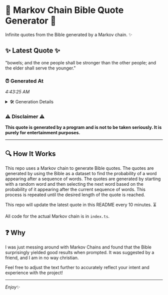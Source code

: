# 📖 Markov Chain Bible Quote Generator 📖

Infinite quotes from the Bible generated by a Markov chain. ✨

## ✨ Latest Quote ✨
"bowels; and the one people shall be stronger than the other people; and the elder shall serve the younger."

### ⏰ Generated At
*4:43:25 AM*

<details>
    <summary>🛠️ Generation Details</summary>
    <p>
        <strong>🌱 Seed:</strong> bowels;<br>
        <strong>🔄 Iterations:</strong> 18<br>
        <strong>📜 Context History:</strong><br>[ bowels; ]: and<br>[ bowels;, and ]: the<br>[ bowels;, and, the ]: one<br>[ bowels;, and, the, one ]: people<br>[ bowels;, and, the, one, people ]: shall<br>[ bowels;, and, the, one, people, shall ]: be<br>[ and, the, one, people, shall, be ]: stronger<br>[ the, one, people, shall, be, stronger ]: than<br>[ one, people, shall, be, stronger, than ]: the<br>[ people, shall, be, stronger, than, the ]: other<br>[ shall, be, stronger, than, the, other ]: people;<br>[ be, stronger, than, the, other, people; ]: and<br>[ stronger, than, the, other, people;, and ]: the<br>[ than, the, other, people;, and, the ]: elder<br>[ the, other, people;, and, the, elder ]: shall<br>[ other, people;, and, the, elder, shall ]: serve<br>[ people;, and, the, elder, shall, serve ]: the<br>[ and, the, elder, shall, serve, the ]: younger.<br>
    </p>
</details>

### ⚠️ Disclaimer ⚠️
**This quote is generated by a program and is not to be taken seriously. It is purely for entertainment purposes.**

---

## 🔍 How It Works

This repo uses a Markov chain to generate Bible quotes. The quotes are generated by using the Bible as a dataset to find the probability of a word appearing after a sequence of words. The quotes are generated by starting with a random word and then selecting the next word based on the probability of it appearing after the current sequence of words. This process is repeated until the desired length of the quote is reached.

This repo will update the latest quote in this README every 10 minutes. ⏳

All code for the actual Markov chain is in `index.ts`.

## ❓ Why

I was just messing around with Markov Chains and found that the Bible surprisingly yielded good results when prompted. 
It was suggested by a friend, and I am in no way christian.

Feel free to adjust the text further to accurately reflect your intent and experience with the project!

---

*Enjoy*✨
